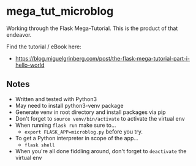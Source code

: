 # mega_tut_microblog

Working through the Flask Mega-Tutorial.  This is the product
of that endeavor.

Find the tutorial / eBook here:
  - https://blog.miguelgrinberg.com/post/the-flask-mega-tutorial-part-i-hello-world

## Notes

  - Written and tested with Python3
  - May need to install python3-venv package
  - Generate venv in root directory and install packages via pip
  - Don't forget to `source venv/bin/activate` to activate the virtual env
  - When running `flask run` make sure to...
    - `export FLASK_APP=microblog.py` before you try.
  - To get a Python interpreter in scope of the app...
    - `flask shell`
  - When you're all done fiddling around, don't forget to `deactivate` the virtual env
